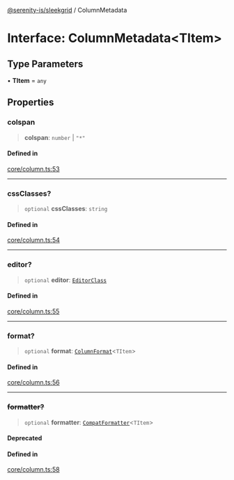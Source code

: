 [@serenity-is/sleekgrid](../README.md) / ColumnMetadata

# Interface: ColumnMetadata\<TItem\>

## Type Parameters

• **TItem** = `any`

## Properties

### colspan

> **colspan**: `number` \| `"*"`

#### Defined in

[core/column.ts:53](https://github.com/serenity-is/sleekgrid/blob/master/src/core/column.ts#L53)

***

### cssClasses?

> `optional` **cssClasses**: `string`

#### Defined in

[core/column.ts:54](https://github.com/serenity-is/sleekgrid/blob/master/src/core/column.ts#L54)

***

### editor?

> `optional` **editor**: [`EditorClass`](EditorClass.md)

#### Defined in

[core/column.ts:55](https://github.com/serenity-is/sleekgrid/blob/master/src/core/column.ts#L55)

***

### format?

> `optional` **format**: [`ColumnFormat`](../type-aliases/ColumnFormat.md)\<`TItem`\>

#### Defined in

[core/column.ts:56](https://github.com/serenity-is/sleekgrid/blob/master/src/core/column.ts#L56)

***

### ~~formatter?~~

> `optional` **formatter**: [`CompatFormatter`](../type-aliases/CompatFormatter.md)\<`TItem`\>

#### Deprecated

#### Defined in

[core/column.ts:58](https://github.com/serenity-is/sleekgrid/blob/master/src/core/column.ts#L58)
